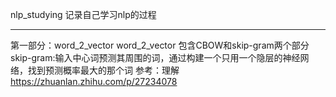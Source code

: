 nlp_studying
记录自己学习nlp的过程


--------------------------------------------------------------------
第一部分：word_2_vector
word_2_vector 包含CBOW和skip-gram两个部分
skip-gram:输入中心词预测其周围的词，通过构建一个只用一个隐层的神经网络，找到预测概率最大的那个词
参考：理解 https://zhuanlan.zhihu.com/p/27234078


